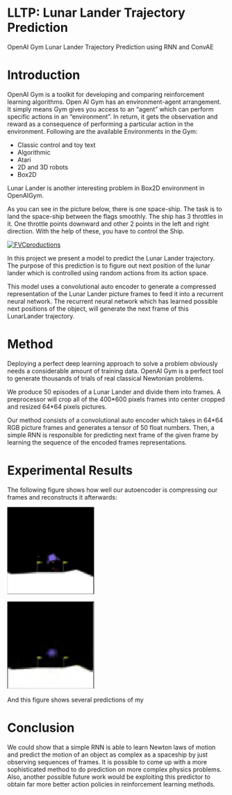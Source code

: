 # LLTP: Lunar Lander Trajectory Prediction
OpenAI Gym Lunar Lander Trajectory Prediction using RNN and ConvAE

# Introduction

OpenAI Gym is a toolkit for developing and comparing reinforcement learning algorithms. Open AI Gym has an environment-agent arrangement. It simply means Gym gives you access to an “agent” which can perform specific actions in an “environment”. In return, it gets the observation and reward as a consequence of performing a particular action in the environment. 
Following are the available Environments in the Gym:
- Classic control and toy text
- Algorithmic
- Atari
- 2D and 3D robots
- Box2D

Lunar Lander is another interesting problem in Box2D environment in OpenAIGym. 

As you can see in the picture below, there is one space-ship. The task is to land the space-ship between the flags smoothly. The ship has 3 throttles in it. One throttle points downward and other 2 points in the left and right direction. With the help of these, you have to control the Ship.

<a href=""><img src="https://miro.medium.com/max/1346/1*i7lxpgt2K3Q8lgEPJu3_xA.png" title="FVCproductions" alt="FVCproductions"></a>

In this project we present a model to predict the Lunar Lander trajectory. The purpose of this prediction is to figure out next position of the lunar lander which is controlled using random actions from its action space. 

This model uses a convolutional auto encoder to generate a compressed representation of the Lunar Lander picture frames to feed it into a recurrent neural network. The recurrent neural network which has learned possible next positions of the object, will generate the next frame of this LunarLander trajectory.

# Method

Deploying a perfect deep learning approach to solve a problem obviously needs a considerable amount of training data. OpenAI Gym is a perfect tool to generate thousands of trials of real classical Newtonian problems.

We produce 50 episodes of a Lunar Lander and divide them into frames. A preprocessor will crop all of the 400\*600 pixels frames into center cropped and resized 64\*64 pixels pictures.

Our method consists of a convolutional auto encoder which takes in 64*64 RGB picture frames and generates a tensor of 50 float numbers. Then, a simple RNN is responsible for predicting next frame of the given frame by learning the sequence of the encoded frames representations. 

# Experimental Results

The following figure shows how well our autoencoder is compressing our frames and reconstructs it afterwards:

<a href=""><img src="https://github.com/AmirMohaddesi/LLTP/blob/master/Figures/ReconstructedImage1.png?raw=true" width="200" height="200" alt="FVCproductions"></a>

<a href=""><img src="https://github.com/AmirMohaddesi/LLTP/blob/master/Figures/ReconstructedImage2.png?raw=true" width="200" height="200" alt="FVCproductions"></a>

And this figure shows several predictions of my 

# Conclusion

We could show that a simple RNN is able to learn Newton laws of motion and predict the motion of an object as complex as a spaceship by just observing sequences of frames. 
It is possible to come up with a more sophisticated method to do prediction on more complex physics problems.
Also, another possible future work would be exploiting this predictor to obtain far more better action policies in  reinforcement learning methods.
